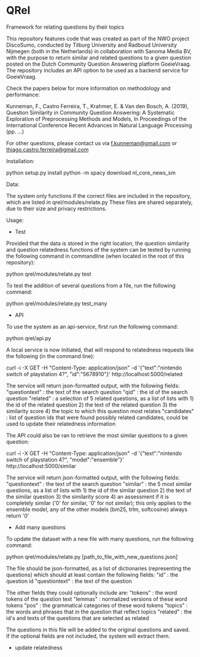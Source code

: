 # QRel
Framework for relating questions by their topics
 
This repository features code that was created as part of the NWO project DiscoSumo, conducted by Tilburg University and Radboud University Nijmegen (both in the Netherlands) in collaboration with Sanoma Media BV, with the purpose to return similar and related questions to a given question posted on the Dutch Community Question Answering platform GoeieVraag. The repository includes an API option to be used as a backend service for GoeieVraag.

Check the papers below for more information on methodology and performance:

Kunneman, F., Castro Ferreira, T., Krahmer, E. & Van den Bosch, A. (2019), Question Similarity in Community Question Answering: A Systematic Exploration of Preprocessing Methods and Models, In Proceedings of the International Conference Recent Advances in Natural Language Processing (pp. ...)

For other questions, please contact us via f.kunneman@gmail.com or thiago.castro.ferreira@gmail.com


Installation:

python setup.py install
python -m spacy download nl_core_news_sm


Data:

The system only functions if the correct files are included in the repository, which are listed in qrel/modules/relate.py
These files are shared separately, due to their size and privacy restrictions. 


Usage:

- Test

Provided that the data is stored in the right location, the question similarity and question relatedness functions of the system can be tested by running the following command in commandline (when located in the root of this repository):

python qrel/modules/relate.py test

To test the addition of several questions from a file, run the following command:

python qrel/modules/relate.py test_many

- API

To use the system as an api-service, first run the following command:

python qrel/api.py

A local service is now initiated, that will respond to relatedness requests like the following (in the command line):

curl -i -X GET -H "Content-Type: application/json" -d '{"text":"nintendo switch of playstation 4?", "id":"5678910"}' http://localhost:5000/related

The service will return json-formatted output, with the following fields:
	"questiontext"	: the text of the search question
	"qid"			: the id of the search question
	"related"		: a selection of 5 related questions, as a list of lists with 1) the id of the related question 2) the text of the related question 3) the similarity score 4) the topic to which this question most relates
	"candidates"	: list of question ids that were found possibly related candidates, could be used to update their relatedness information

The API could also be ran to retrieve the most similar questions to a given question:

curl -i -X GET -H "Content-Type: application/json" -d '{"text":"nintendo switch of playstation 4?", "model":"ensemble"}' http://localhost:5000/similar

The service will return json-formatted output, with the following fields:
	"questiontext"	: the text of the search question
	"similar"		: the 5 most similar questions, as a list of lists with 1) the id of the similar question 2) the text of the similar question 3) the similarity score 4) an assessment if it is completely similar ('0' for similar, '0' for not similar); this only applies to the ensemble model, any of the other models (bm25, trlm, softcosine) always return '0'

- Add many questions

To update the dataset with a new file with many questions, run the following command:

python qrel/modules/relate.py [path_to_file_with_new_questions.json]

The file should be json-formatted, as a list of dictionaries (representing the questions) which should at least contain the following fields:
	"id"			: the question id
	"questiontext"	: the text of the question

The other fields they could optionally include are:
	"tokens"	: the word tokens of the question text
	"lemmas"	: normalized versions of these word tokens
	"pos"		: the grammatical categories of these word tokens
	"topics"	: the words and phrases that in the question that reflect topics
	"related"	: the id's and texts of the questions that are selected as related

The questions in this file will be added to the original questions and saved. If the optional fields are not included, the system will extract them. 

- update relatedness



